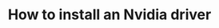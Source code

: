 ---
lang: en
layout: doc
redirect_from:
- /doc/install-nvidia-driver/
- /en/doc/install-nvidia-driver/
- /doc/InstallNvidiaDriver/
- /wiki/InstallNvidiaDriver/
redirect_to: https://github.com/Qubes-Community/Contents/blob/master/docs/configuration/install-nvidia-driver.md
ref: 96
title: How to install an Nvidia driver
---